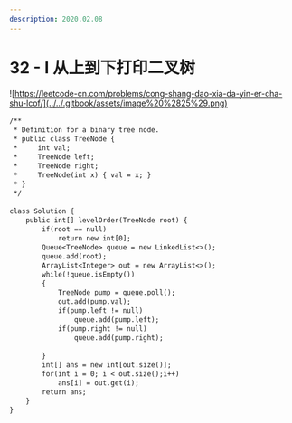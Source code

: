 ```yaml
---
description: 2020.02.08
---
```


# 32 - I  从上到下打印二叉树

![https://leetcode-cn.com/problems/cong-shang-dao-xia-da-yin-er-cha-shu-lcof/](../../.gitbook/assets/image%20%2825%29.png)

```text
/**
 * Definition for a binary tree node.
 * public class TreeNode {
 *     int val;
 *     TreeNode left;
 *     TreeNode right;
 *     TreeNode(int x) { val = x; }
 * }
 */
 
class Solution {
    public int[] levelOrder(TreeNode root) {
        if(root == null)
            return new int[0];
        Queue<TreeNode> queue = new LinkedList<>();
        queue.add(root);
        ArrayList<Integer> out = new ArrayList<>();
        while(!queue.isEmpty())
        {
            TreeNode pump = queue.poll();
            out.add(pump.val);
            if(pump.left != null)
                queue.add(pump.left);
            if(pump.right != null)
                queue.add(pump.right);

        }
        int[] ans = new int[out.size()];
        for(int i = 0; i < out.size();i++)
            ans[i] = out.get(i);
        return ans;
    }
}
```



